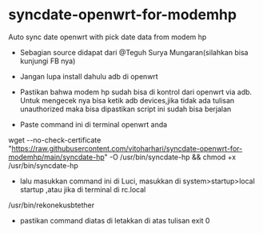 # syncdate-openwrt-for-modemhp
Auto sync date openwrt with pick date data from modem hp

- Sebagian source didapat dari @Teguh Surya Mungaran(silahkan bisa kunjungi FB nya)

- Jangan lupa install dahulu adb di openwrt

- Pastikan bahwa modem hp sudah bisa di kontrol dari openwrt via adb. Untuk mengecek nya bisa ketik adb devices,jika tidak ada tulisan unauthorized maka bisa dipastikan script ini sudah bisa berjalan 

- Paste command ini di terminal openwrt anda

wget --no-check-certificate "https://raw.githubusercontent.com/vitoharhari/syncdate-openwrt-for-modemhp/main/syncdate-hp" -O /usr/bin/syncdate-hp && chmod +x /usr/bin/syncdate-hp

- lalu masukkan command ini di Luci, masukkan di system>startup>local startup ,atau jika di terminal di rc.local

/usr/bin/rekonekusbtether

- pastikan command diatas di letakkan di atas tulisan exit 0
